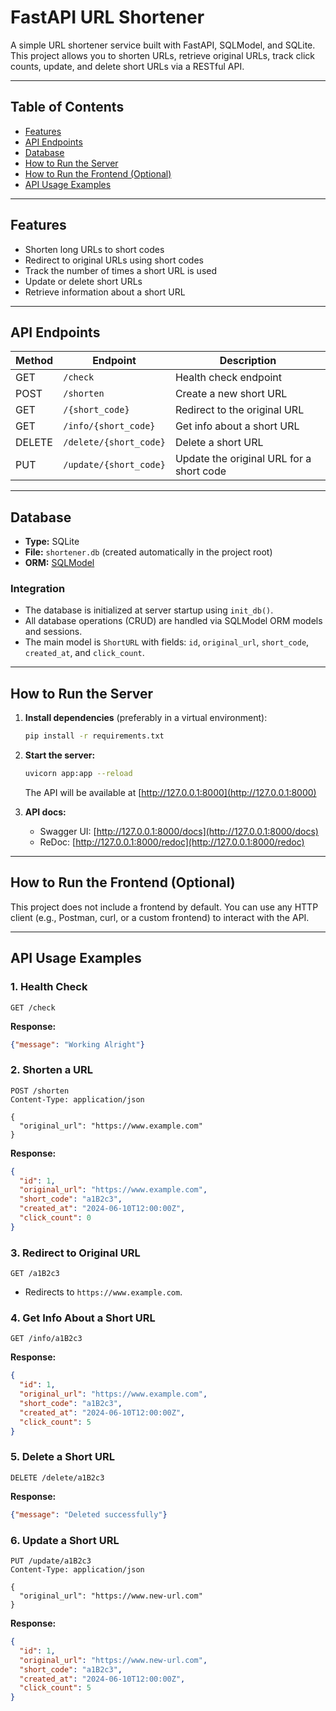 # FastAPI URL Shortener

A simple URL shortener service built with FastAPI, SQLModel, and SQLite. This project allows you to shorten URLs, retrieve original URLs, track click counts, update, and delete short URLs via a RESTful API.

---

## Table of Contents
- [Features](#features)
- [API Endpoints](#api-endpoints)
- [Database](#database)
- [How to Run the Server](#how-to-run-the-server)
- [How to Run the Frontend (Optional)](#how-to-run-the-frontend-optional)
- [API Usage Examples](#api-usage-examples)

---

## Features
- Shorten long URLs to short codes
- Redirect to original URLs using short codes
- Track the number of times a short URL is used
- Update or delete short URLs
- Retrieve information about a short URL

---

## API Endpoints

| Method | Endpoint                | Description                                 |
|--------|-------------------------|---------------------------------------------|
| GET    | `/check`                | Health check endpoint                       |
| POST   | `/shorten`              | Create a new short URL                      |
| GET    | `/{short_code}`         | Redirect to the original URL                |
| GET    | `/info/{short_code}`    | Get info about a short URL                  |
| DELETE | `/delete/{short_code}`  | Delete a short URL                          |
| PUT    | `/update/{short_code}`  | Update the original URL for a short code    |

---

## Database

- **Type:** SQLite
- **File:** `shortener.db` (created automatically in the project root)
- **ORM:** [SQLModel](https://sqlmodel.tiangolo.com/)

### Integration
- The database is initialized at server startup using `init_db()`.
- All database operations (CRUD) are handled via SQLModel ORM models and sessions.
- The main model is `ShortURL` with fields: `id`, `original_url`, `short_code`, `created_at`, and `click_count`.

---

## How to Run the Server

1. **Install dependencies** (preferably in a virtual environment):
   ```bash
   pip install -r requirements.txt
   ```

2. **Start the server:**
   ```bash
   uvicorn app:app --reload
   ```
   The API will be available at [http://127.0.0.1:8000](http://127.0.0.1:8000)

3. **API docs:**
   - Swagger UI: [http://127.0.0.1:8000/docs](http://127.0.0.1:8000/docs)
   - ReDoc: [http://127.0.0.1:8000/redoc](http://127.0.0.1:8000/redoc)

---

## How to Run the Frontend (Optional)

This project does not include a frontend by default. You can use any HTTP client (e.g., Postman, curl, or a custom frontend) to interact with the API.

---

## API Usage Examples

### 1. Health Check
```http
GET /check
```
**Response:**
```json
{"message": "Working Alright"}
```

### 2. Shorten a URL
```http
POST /shorten
Content-Type: application/json

{
  "original_url": "https://www.example.com"
}
```
**Response:**
```json
{
  "id": 1,
  "original_url": "https://www.example.com",
  "short_code": "a1B2c3",
  "created_at": "2024-06-10T12:00:00Z",
  "click_count": 0
}
```

### 3. Redirect to Original URL
```http
GET /a1B2c3
```
- Redirects to `https://www.example.com`.

### 4. Get Info About a Short URL
```http
GET /info/a1B2c3
```
**Response:**
```json
{
  "id": 1,
  "original_url": "https://www.example.com",
  "short_code": "a1B2c3",
  "created_at": "2024-06-10T12:00:00Z",
  "click_count": 5
}
```

### 5. Delete a Short URL
```http
DELETE /delete/a1B2c3
```
**Response:**
```json
{"message": "Deleted successfully"}
```

### 6. Update a Short URL
```http
PUT /update/a1B2c3
Content-Type: application/json

{
  "original_url": "https://www.new-url.com"
}
```
**Response:**
```json
{
  "id": 1,
  "original_url": "https://www.new-url.com",
  "short_code": "a1B2c3",
  "created_at": "2024-06-10T12:00:00Z",
  "click_count": 5
}
```

